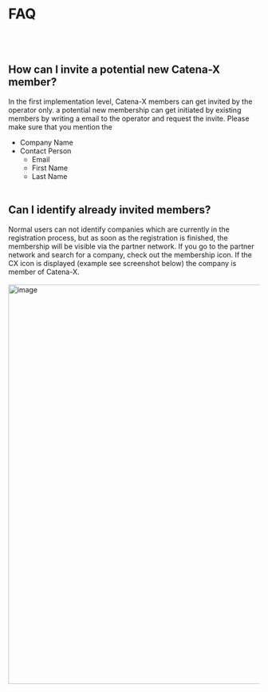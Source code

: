 # FAQ

<br>
<br>

## How can I invite a potential new Catena-X member?

In the first implementation level, Catena-X members can get invited by the operator only.
a potential new membership can get initiated by existing members by writing a email to the operator and request the invite. Please make sure that you mention the

- Company Name
- Contact Person
  - Email
  - First Name
  - Last Name
    <br>
    <br>

## Can I identify already invited members?

Normal users can not identify companies which are currently in the registration process, but as soon as the registration is finished, the membership will be visible via the partner network.
If you go to the partner network and search for a company, check out the membership icon. If the CX icon is displayed (example see screenshot below) the company is member of Catena-X.
<br>
<br>
<img width="800" alt="image" src="https://user-images.githubusercontent.com/94133633/210187466-ca4e62e9-8774-46eb-ad4c-79ac196d703d.png">

<br>
<br>
